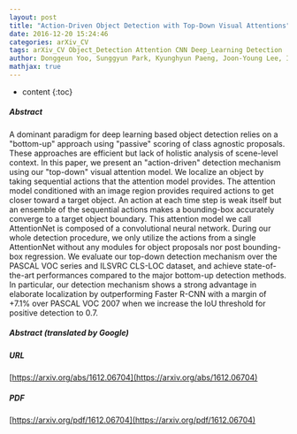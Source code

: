 ```yaml
---
layout: post
title: "Action-Driven Object Detection with Top-Down Visual Attentions"
date: 2016-12-20 15:24:46
categories: arXiv_CV
tags: arXiv_CV Object_Detection Attention CNN Deep_Learning Detection
author: Donggeun Yoo, Sunggyun Park, Kyunghyun Paeng, Joon-Young Lee, In So Kweon
mathjax: true
---
```


* content
{:toc}

##### Abstract
A dominant paradigm for deep learning based object detection relies on a "bottom-up" approach using "passive" scoring of class agnostic proposals. These approaches are efficient but lack of holistic analysis of scene-level context. In this paper, we present an "action-driven" detection mechanism using our "top-down" visual attention model. We localize an object by taking sequential actions that the attention model provides. The attention model conditioned with an image region provides required actions to get closer toward a target object. An action at each time step is weak itself but an ensemble of the sequential actions makes a bounding-box accurately converge to a target object boundary. This attention model we call AttentionNet is composed of a convolutional neural network. During our whole detection procedure, we only utilize the actions from a single AttentionNet without any modules for object proposals nor post bounding-box regression. We evaluate our top-down detection mechanism over the PASCAL VOC series and ILSVRC CLS-LOC dataset, and achieve state-of-the-art performances compared to the major bottom-up detection methods. In particular, our detection mechanism shows a strong advantage in elaborate localization by outperforming Faster R-CNN with a margin of +7.1% over PASCAL VOC 2007 when we increase the IoU threshold for positive detection to 0.7.

##### Abstract (translated by Google)


##### URL
[https://arxiv.org/abs/1612.06704](https://arxiv.org/abs/1612.06704)

##### PDF
[https://arxiv.org/pdf/1612.06704](https://arxiv.org/pdf/1612.06704)

